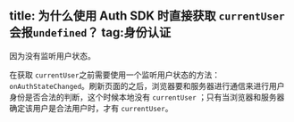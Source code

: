 title: 为什么使用 Auth SDK 时直接获取 `currentUser` 会报`undefined`？
tag:身份认证
---
因为没有监听用户状态。

在获取 `currentUser`之前需要使用一个监听用户状态的方法：`onAuthStateChanged`。刷新页面的之后，浏览器要和服务器进行通信来进行用户身份是否合法的判断，这个时候本地没有 `currentUser` ；只有当浏览器和服务器确定该用户是合法用户时，才有 `currentUser`。

